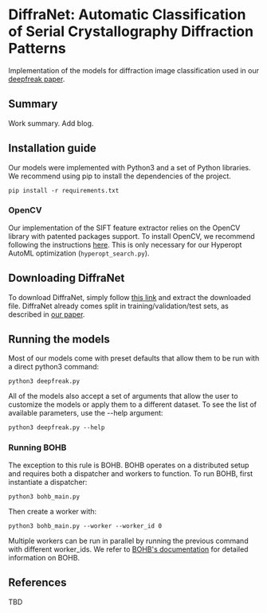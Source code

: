 # DiffraNet: Automatic Classification of Serial Crystallography Diffraction Patterns

Implementation of the models for diffraction image classification used in our [deepfreak paper](TBD).

## Summary

Work summary. Add blog.

## Installation guide

Our models were implemented with Python3 and a set of Python libraries. We recommend using pip to install the dependencies of the project.

```
pip install -r requirements.txt
```

### OpenCV

Our implementation of the SIFT feature extractor relies on the OpenCV library with patented packages support. To install OpenCV, we recommend following the instructions [here](https://www.pyimagesearch.com/opencv-tutorials-resources-guides/). This is only necessary for our Hyperopt AutoML optimization (```hyperopt_search.py```).


## Downloading DiffraNet

To download DiffraNet, simply follow [this link](TBD) and extract the downloaded file. DiffraNet already comes split in training/validation/test sets, as described in [our paper](TBD).

## Running the models

Most of our models come with preset defaults that allow them to be run with a direct python3 command:

```
python3 deepfreak.py
```

All of the models also accept a set of arguments that allow the user to customize the models or apply them to a different dataset. To see the list of available parameters, use the --help argument:

```
python3 deepfreak.py --help
```

### Running BOHB

The exception to this rule is BOHB. BOHB operates on a distributed setup and requires both a dispatcher and workers to function. To run BOHB, first instantiate a dispatcher:

```
python3 bohb_main.py
```

Then create a worker with:

```
python3 bohb_main.py --worker --worker_id 0
```

Multiple workers can be run in parallel by running the previous command with different worker_ids. We refer to [BOHB's documentation](https://automl.github.io/HpBandSter/build/html/index.html) for detailed information on BOHB.

## References

TBD
